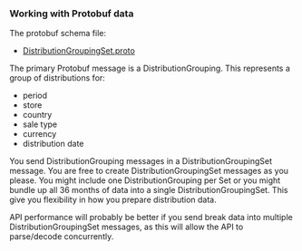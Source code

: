 ### Working with Protobuf data

The protobuf schema file:

  - [DistributionGroupingSet.proto](https://integrationservices.lyricfinancial.com/specs/v1/DistributionGroupingSet.proto)

The primary Protobuf message is a DistributionGrouping. This represents a group of distributions for:

  * period
  * store
  * country
  * sale type
  * currency
  * distribution date

You send DistributionGrouping messages in a DistributionGroupingSet message. You are free to create DistributionGroupingSet messages as you please. You might
include one DistributionGrouping per Set or you might bundle up all 36 months of data into a single DistributionGroupingSet. This give you flexibility in how you
prepare distribution data.

API performance will probably be better if you send break data into multiple DistributionGroupingSet messages, as this will allow the API to parse/decode concurrently.